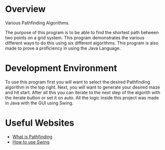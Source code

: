 # Overview
Various Pathfinding Algorithms.

The purpose of this program is to be able to find the shortest path between two points on a grid system. This program demonstrates the various different ways to do this using six different algorithms. This program is also made to prove a proficiency in using the Java Language.

# Development Environment

To use this program first you will want to select the desired Pathfinding algorithm in the top right. Next, you will want to generate your desired maze and hit start. After all this you can iterate to the next step of the algorith with the iterate button or set it on auto. All the logic inside this project was made in Java with the GUI using Swing.

# Useful Websites

* [What is Pathfinding](https://en.wikipedia.org/wiki/Pathfinding)
* [How to use Swing](https://www.geeksforgeeks.org/java/introduction-to-java-swing/)
